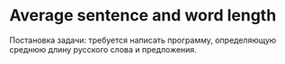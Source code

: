 # Average sentence and word length

Постановка задачи: требуется написать программу, определяющую среднюю длину русского слова и предложения.
